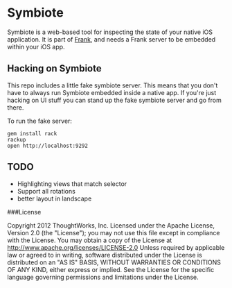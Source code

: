 Symbiote
========

Symbiote is a web-based tool for inspecting the state of your native iOS application. It is part of [Frank](http://www.testingwithfrank.com), and needs a Frank server to be embedded within your iOS app. 

## Hacking on Symbiote

This repo includes a little fake symbiote server. This means that you don't have to always run Symbiote embedded inside a native app. If you're just hacking on UI stuff you can stand up the fake symbiote server and go from there. 

To run the fake server:
```
gem install rack
rackup
open http://localhost:9292
````


## TODO

- Highlighting views that match selector
- Support all rotations
- better layout in landscape

###License

Copyright 2012 ThoughtWorks, Inc. Licensed under the Apache License, Version 2.0 (the "License"); you may not use this file except in compliance with the License. You may obtain a copy of the License at http://www.apache.org/licenses/LICENSE-2.0 Unless required by applicable law or agreed to in writing, software distributed under the License is distributed on an "AS IS" BASIS, WITHOUT WARRANTIES OR CONDITIONS OF ANY KIND, either express or implied. See the License for the specific language governing permissions and limitations under the License.
